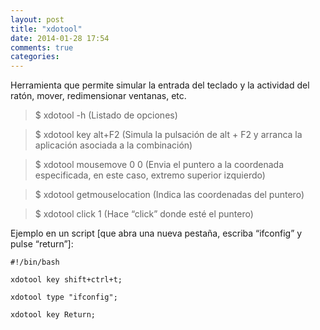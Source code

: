 ```yaml
---
layout: post
title: "xdotool"
date: 2014-01-28 17:54
comments: true
categories: 
---
```

Herramienta que permite simular la entrada del teclado y la actividad del ratón, mover, redimensionar ventanas, etc.

>$ xdotool -h  (Listado de opciones)

>$ xdotool key alt+F2 (Simula la pulsación de alt + F2 y arranca la aplicación asociada a la combinación)

>$ xdotool mousemove 0 0 (Envia el puntero a la coordenada especificada, en este caso, extremo superior izquierdo)

>$ xdotool getmouselocation (Indica las coordenadas del puntero)

>$ xdotool click 1 (Hace “click” donde esté el puntero)

Ejemplo en un script [que abra una nueva pestaña, escriba “ifconfig” y pulse “return”]:

	#!/bin/bash

	xdotool key shift+ctrl+t;

	xdotool type "ifconfig"; 

	xdotool key Return;

